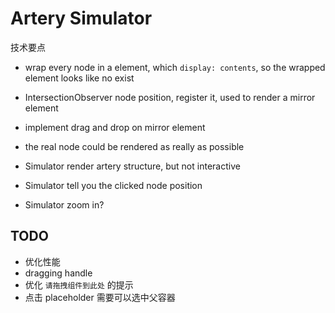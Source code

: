 # Artery Simulator

技术要点

- wrap every node in a element, which `display: contents`, so the wrapped element looks like no exist
- IntersectionObserver node position, register it, used to render a mirror element
- implement drag and drop on mirror element
- the real node could be rendered as really as possible

- Simulator render artery structure, but not interactive
- Simulator tell you the clicked node position
- Simulator zoom in?

## TODO

- 优化性能
- dragging handle
- 优化 `请拖拽组件到此处` 的提示
- 点击 placeholder 需要可以选中父容器
